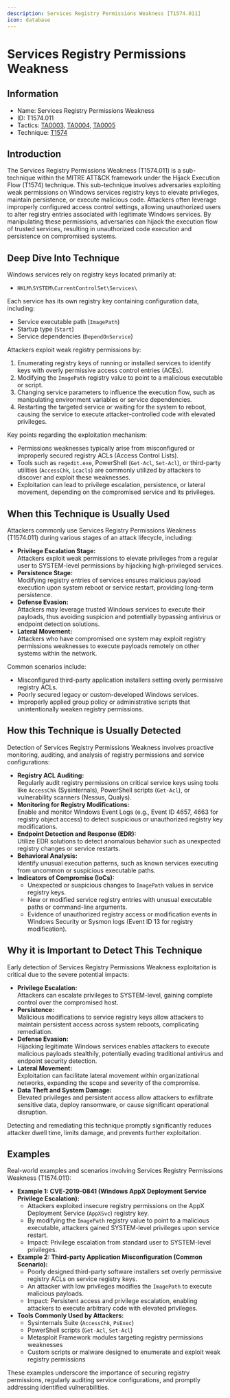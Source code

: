 ```yaml
---
description: Services Registry Permissions Weakness [T1574.011]
icon: database
---
```


# Services Registry Permissions Weakness

## Information

* Name: Services Registry Permissions Weakness
* ID: T1574.011
* Tactics: [TA0003](../), [TA0004](../../ta0004/), [TA0005](../../ta0005/)
* Technique: [T1574](./)

## Introduction

The Services Registry Permissions Weakness (T1574.011) is a sub-technique within the MITRE ATT\&CK framework under the Hijack Execution Flow (T1574) technique. This sub-technique involves adversaries exploiting weak permissions on Windows services registry keys to elevate privileges, maintain persistence, or execute malicious code. Attackers often leverage improperly configured access control settings, allowing unauthorized users to alter registry entries associated with legitimate Windows services. By manipulating these permissions, adversaries can hijack the execution flow of trusted services, resulting in unauthorized code execution and persistence on compromised systems.

## Deep Dive Into Technique

Windows services rely on registry keys located primarily at:

* `HKLM\SYSTEM\CurrentControlSet\Services\`

Each service has its own registry key containing configuration data, including:

* Service executable path (`ImagePath`)
* Startup type (`Start`)
* Service dependencies (`DependOnService`)

Attackers exploit weak registry permissions by:

1. Enumerating registry keys of running or installed services to identify keys with overly permissive access control entries (ACEs).
2. Modifying the `ImagePath` registry value to point to a malicious executable or script.
3. Changing service parameters to influence the execution flow, such as manipulating environment variables or service dependencies.
4. Restarting the targeted service or waiting for the system to reboot, causing the service to execute attacker-controlled code with elevated privileges.

Key points regarding the exploitation mechanism:

* Permissions weaknesses typically arise from misconfigured or improperly secured registry ACLs (Access Control Lists).
* Tools such as `regedit.exe`, PowerShell (`Get-Acl`, `Set-Acl`), or third-party utilities (`AccessChk`, `icacls`) are commonly utilized by attackers to discover and exploit these weaknesses.
* Exploitation can lead to privilege escalation, persistence, or lateral movement, depending on the compromised service and its privileges.

## When this Technique is Usually Used

Attackers commonly use Services Registry Permissions Weakness (T1574.011) during various stages of an attack lifecycle, including:

* **Privilege Escalation Stage:**\
  Attackers exploit weak permissions to elevate privileges from a regular user to SYSTEM-level permissions by hijacking high-privileged services.
* **Persistence Stage:**\
  Modifying registry entries of services ensures malicious payload execution upon system reboot or service restart, providing long-term persistence.
* **Defense Evasion:**\
  Attackers may leverage trusted Windows services to execute their payloads, thus avoiding suspicion and potentially bypassing antivirus or endpoint detection solutions.
* **Lateral Movement:**\
  Attackers who have compromised one system may exploit registry permissions weaknesses to execute payloads remotely on other systems within the network.

Common scenarios include:

* Misconfigured third-party application installers setting overly permissive registry ACLs.
* Poorly secured legacy or custom-developed Windows services.
* Improperly applied group policy or administrative scripts that unintentionally weaken registry permissions.

## How this Technique is Usually Detected

Detection of Services Registry Permissions Weakness involves proactive monitoring, auditing, and analysis of registry permissions and service configurations:

* **Registry ACL Auditing:**\
  Regularly audit registry permissions on critical service keys using tools like `AccessChk` (Sysinternals), PowerShell scripts (`Get-Acl`), or vulnerability scanners (Nessus, Qualys).
* **Monitoring for Registry Modifications:**\
  Enable and monitor Windows Event Logs (e.g., Event ID 4657, 4663 for registry object access) to detect suspicious or unauthorized registry key modifications.
* **Endpoint Detection and Response (EDR):**\
  Utilize EDR solutions to detect anomalous behavior such as unexpected registry changes or service restarts.
* **Behavioral Analysis:**\
  Identify unusual execution patterns, such as known services executing from uncommon or suspicious executable paths.
* **Indicators of Compromise (IoCs):**
  * Unexpected or suspicious changes to `ImagePath` values in service registry keys.
  * New or modified service registry entries with unusual executable paths or command-line arguments.
  * Evidence of unauthorized registry access or modification events in Windows Security or Sysmon logs (Event ID 13 for registry modification).

## Why it is Important to Detect This Technique

Early detection of Services Registry Permissions Weakness exploitation is critical due to the severe potential impacts:

* **Privilege Escalation:**\
  Attackers can escalate privileges to SYSTEM-level, gaining complete control over the compromised host.
* **Persistence:**\
  Malicious modifications to service registry keys allow attackers to maintain persistent access across system reboots, complicating remediation.
* **Defense Evasion:**\
  Hijacking legitimate Windows services enables attackers to execute malicious payloads stealthily, potentially evading traditional antivirus and endpoint security detection.
* **Lateral Movement:**\
  Exploitation can facilitate lateral movement within organizational networks, expanding the scope and severity of the compromise.
* **Data Theft and System Damage:**\
  Elevated privileges and persistent access allow attackers to exfiltrate sensitive data, deploy ransomware, or cause significant operational disruption.

Detecting and remediating this technique promptly significantly reduces attacker dwell time, limits damage, and prevents further exploitation.

## Examples

Real-world examples and scenarios involving Services Registry Permissions Weakness (T1574.011):

* **Example 1: CVE-2019-0841 (Windows AppX Deployment Service Privilege Escalation):**
  * Attackers exploited insecure registry permissions on the AppX Deployment Service (`AppXSvc`) registry key.
  * By modifying the `ImagePath` registry value to point to a malicious executable, attackers gained SYSTEM-level privileges upon service restart.
  * Impact: Privilege escalation from standard user to SYSTEM-level privileges.
* **Example 2: Third-party Application Misconfiguration (Common Scenario):**
  * Poorly designed third-party software installers set overly permissive registry ACLs on service registry keys.
  * An attacker with low privileges modifies the `ImagePath` to execute malicious payloads.
  * Impact: Persistent access and privilege escalation, enabling attackers to execute arbitrary code with elevated privileges.
* **Tools Commonly Used by Attackers:**
  * Sysinternals Suite (`AccessChk`, `PsExec`)
  * PowerShell scripts (`Get-Acl`, `Set-Acl`)
  * Metasploit Framework modules targeting registry permissions weaknesses
  * Custom scripts or malware designed to enumerate and exploit weak registry permissions

These examples underscore the importance of securing registry permissions, regularly auditing service configurations, and promptly addressing identified vulnerabilities.
